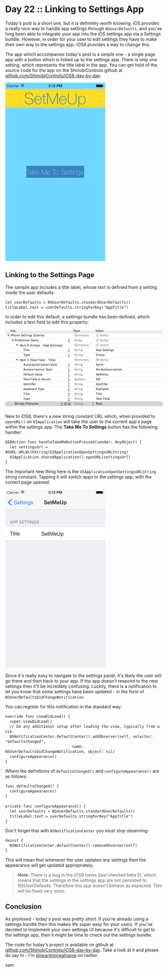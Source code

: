 # Day 22 :: Linking to Settings App

Today's post is a short one, but it is definitely worth knowing. iOS provides a
really nice way to handle app settings through `NSUserDefaults`, and you've long
been able to integrate your app into the iOS settings app via a Settings bundle.
However, in order for your user to edit settings they have to make their own way
to the settings app. iOS8 provides a way to change this.

The app which accompanies today's post is a simple one - a single page app with
a button which is linked up to the settings app. There is only one setting,
which represents the title label in the app. You can get hold of the source code
for the app on the ShinobiControls github at
[github.com/ShinobiControls/iOS8-day-by-day](https://github.com/ShinobiControls/iOS8-day-by-day).

![App Screenshot](images/22/app_screenshot.png)

## Linking to the Settings Page

The sample app includes a title label, whose text is defined from a setting
inside the user defaults:

    let userDefaults = NSUserDefaults.standardUserDefaults()
    titleLabel.text = userDefaults.stringForKey("AppTitle")

In order to edit this default, a settings bundle has been defined, which
includes a text field to edit this property:

![Settings Bundle](images/22/settings_bundle.png)

New to iOS8, there's a new string constant URL which, when provided to
`openURL()` on `UIApplication` will take the user to the current app's page
within the settings app. The __Take Me To Settings__ button has the following
handler:

    @IBAction func handleTakeMeButtonPressed(sender: AnyObject) {
      let settingsUrl = NSURL.URLWithString(UIApplicationOpenSettingsURLString)
      UIApplication.sharedApplication().openURL(settingsUrl)
    }

The important new thing here is the `UIApplicationOpenSettingsURLString` string
constant. Tapping it will switch apps to the settings app, with the correct page
opened:

![Settings](images/22/settings_screenshot.png)

Since it's really easy to navigate to the settings panel, it's likely the user
will go there and then back to your app. If the app doesn't respond to the new
settings then it'll be incredibly confusing. Luckily, there is a notification to
let you know that some settings have been updated - in the form of
`NSUserDefaultsDidChangeNotification`.

You can register for this notification in the standard way:

    override func viewDidLoad() {
      super.viewDidLoad()
      // Do any additional setup after loading the view, typically from a nib.
      NSNotificationCenter.defaultCenter().addObserver(self, selector: "defaultsChanged", 
                                  name: NSUserDefaultsDidChangeNotification, object: nil)
      configureAppearance()
    }

Where the definitions of `defaultsChanged()` and `configureAppearance()` are as
follows:

    func defaultsChanged() {
      configureAppearance()
    }

    private func configureAppearance() {
      let userDefaults = NSUserDefaults.standardUserDefaults()
      titleLabel.text = userDefaults.stringForKey("AppTitle")
    }

Don't forget that with `NSNotificationCenter` you must stop observing:

    deinit {
      NSNotificationCenter.defaultCenter().removeObserver(self)
    }

This will mean that whenever the user updates any settings then the appearance
will get updated appropriately.

> __Note:__ There is a bug in the iOS8 betas (last checked beta 5), which means
that the settings in the settings app are not persisted to NSUserDefaults.
Therefore this app doesn't behave as expected. This will be fixed very soon.

## Conclusion

As promised - today's post was pretty short. If you're already using a settings
bundle then this makes life super easy for your users. If you've decided to
implement your own settings UI because it's difficult to get to the settings app,
then it might be time to check out the settings bundle.

The code for today's project is available on github at
[github.com/ShinobiControls/iOS8-day-by-day](https://github.com/ShinobiControls/iOS8-day-by-day).
Take a look at it and please do say hi - I'm
[@iwantmyrealname](https://twitter.com/iwantmyrealname)
on twitter.

sam
